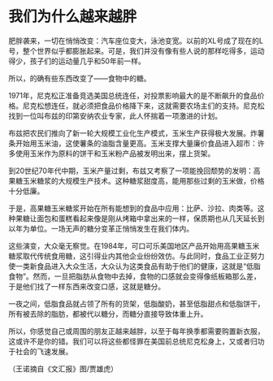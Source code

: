 # 我们为什么越来越胖

肥胖袭来，一切在悄悄改变：汽车座位变大，泳池变宽。以前的XL号成了现在的L号，整个世界似乎都膨胀起来。可是，我们并没有像有些人说的那样吃得多，运动得少，孩子们的运动量几乎和50年前一样。

所以，的确有些东西改变了——食物中的糖。

1971年，尼克松正准备竞选美国总统连任，对投票影响最大的是不断飙升的食品价格。尼克松想连任，就必须把食品价格降下来，这就需要农场主们的支持。尼克松找到一位叫布兹的印第安纳农业专家，此人怀揣着一项激进的计划。

布兹把农民们推向了新一轮大规模工业化生产模式，玉米生产获得极大发展。炸薯条开始用玉米油，这使薯条的油脂含量更高。玉米支撑大量廉价食品进入超市：许多使用玉米作为原料的饼干和玉米粉产品被发明出来，摆上货架。

到20世纪70年代中期，玉米产量过剩，布兹又考察了一项能挽回颓势的发明：高果糖玉米糖浆的大规模生产技术。这种糖浆甜度高，能用那些过剩的玉米做，价格十分低廉。

于是，高果糖玉米糖浆开始在所有能想到的食品中应用：比萨、沙拉、肉类等。这种果糖让面包和蛋糕看起来像是刚从烤箱中拿出来的一样，保质期也从几天延长到以年为单位。一场无声的糖分变革正悄悄发生在我们体内。

这些演变，大众毫无察觉。在1984年，可口可乐美国地区产品开始用高果糖玉米糖浆取代传统食用糖，这引得业内其他企业纷纷效仿。与此同时，食品工业正努力使一类新食品进入大众生活，大众认为这类食品有助于他们的健康，这就是“低脂食物”。然而，一旦把脂肪从食物中去掉，食物的口感就会变得像纸板箱那么差，于是他们找了一样东西来改变口感，这就是糖分。

一夜之间，低脂食品就占领了所有的货架，低脂酸奶，甚至低脂甜点和低脂饼干，所有被去除的脂肪，都被代以糖分，而糖分直接导致体重上升。

所以，你感觉自己或周围的朋友正越来越胖，以至于每年换季都需要购置新衣服，这或许不是你的错。我们可以将这些都怪罪在美国前总统尼克松身上，又或者归功于社会的飞速发展。

（王诺摘自《文汇报》图/贾雄虎）
